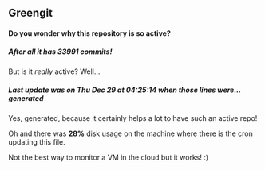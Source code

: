 ## Greengit

#### Do you wonder why this repository is so active?

##### After all it has 33991 commits!

But is it *really* active? Well...

##### Last update was on Thu Dec 29 at 04:25:14 when those lines were... generated

Yes, generated, because it certainly helps a lot to have such an active repo!

Oh and there was **28%** disk usage on the machine
where there is the cron updating this file.

Not the best way to monitor a VM in the cloud but it works! :)
